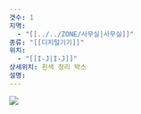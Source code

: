 ```yaml
---
갯수: 1
지역:
  - "[[../../ZONE/사무실|사무실]]"
종류: "[[디지털기기]]"
위치:
  - "[[I-J|I-J]]"
상세위치: 흰색 정리 박스
설명:
---
```


![](http://192.168.50.22/devices/240907_IMG_0031.jpg)

